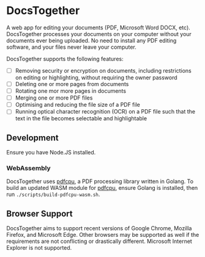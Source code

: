 # DocsTogether

A web app for editing your documents (PDF, Microsoft Word DOCX, etc). DocsTogether processes your documents on your computer without your documents ever being uploaded. No need to install any PDF editing software, and your files never leave your computer.

DocsTogether supports the following features:

- [ ] Removing security or encryption on documents, including restrictions on editing or highlighting, without requiring the owner password
- [ ] Deleting one or more pages from documents
- [ ] Rotating one mor more pages in documents
- [ ] Merging one or more PDF files
- [ ] Optimising and reducing the file size of a PDF file
- [ ] Running optical character recognition (OCR) on a PDF file such that the text in the file becomes selectable and highlightable

## Development

Ensure you have Node.JS installed.

### WebAssembly

DocsTogether uses [pdfcpu](https://github.com/pdfcpu/pdfcpu), a PDF processing library written in Golang. To build an updated WASM module for [pdfcpu](https://github.com/pdfcpu/pdfcpu), ensure Golang is installed, then run `./scripts/build-pdfcpu-wasm.sh`.

## Browser Support

DocsTogether aims to support recent versions of Google Chrome, Mozilla Firefox, and Microsoft Edge. Other browsers may be supported as well if the requirements are not conflicting or drastically different. Microsoft Internet Explorer is not supported.
